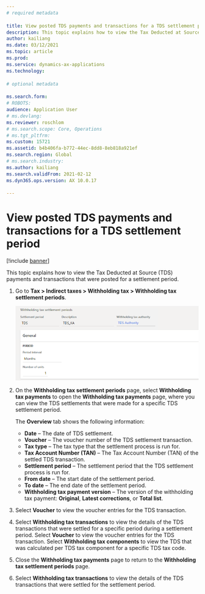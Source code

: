 ```yaml
---
# required metadata

title: View posted TDS payments and transactions for a TDS settlement period
description: This topic explains how to view the Tax Deducted at Source (TDS) payments and transactions that were posted for a settlement period.
author: kailiang
ms.date: 03/12/2021
ms.topic: article
ms.prod: 
ms.service: dynamics-ax-applications
ms.technology: 

# optional metadata

ms.search.form: 
# ROBOTS: 
audience: Application User
# ms.devlang: 
ms.reviewer: roschlom
# ms.search.scope: Core, Operations
# ms.tgt_pltfrm: 
ms.custom: 15721
ms.assetid: b4b406fa-b772-44ec-8dd8-8eb818a921ef
ms.search.region: Global
# ms.search.industry: 
ms.author: kailiang
ms.search.validFrom: 2021-02-12
ms.dyn365.ops.version: AX 10.0.17

---
```


# View posted TDS payments and transactions for a TDS settlement period

[!include [banner](../includes/banner.md)]

This topic explains how to view the Tax Deducted at Source (TDS) payments and transactions that were posted for a settlement period.

1. Go to **Tax \> Indirect taxes \> Withholding tax \> Withholding tax settlement periods**.

    [![Withholding tax settlement periods page.](./media/apac-ind-TDS-50.png)](./media/apac-ind-TDS-50.png)

2. On the **Withholding tax settlement periods** page, select **Withholding tax payments** to open the **Withholding tax payments** page, where you can view the TDS settlements that were made for a specific TDS settlement period.

    The **Overview** tab shows the following information:

    - **Date** – The date of TDS settlement.
    - **Voucher** – The voucher number of the TDS settlement transaction.
    - **Tax type** – The tax type that the settlement process is run for.
    - **Tax Account Number (TAN)** – The Tax Account Number (TAN) of the settled TDS transaction.
    - **Settlement period** – The settlement period that the TDS settlement process is run for.
    - **From date** – The start date of the settlement period.
    - **To date** – The end date of the settlement period.
    - **Withholding tax payment version** – The version of the withholding tax payment: **Original**, **Latest corrections**, or **Total list**.

5. Select **Voucher** to view the voucher entries for the TDS transaction.
6. Select **Withholding tax transactions** to view the details of the TDS transactions that were settled for a specific period during a settlement period. Select **Voucher** to view the voucher entries for the TDS transaction. Select **Withholding tax components** to view the TDS that was calculated per TDS tax component for a specific TDS tax code.
7. Close the **Withholding tax payments** page to return to the **Withholding tax settlement periods** page.
8. Select **Withholding tax transactions** to view the details of the TDS transactions that were settled for the settlement period.
